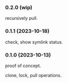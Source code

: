 
### 0.2.0 (wip)

recursively pull.

### 0.1.1 (2023-10-18)

check, show symlink status.

### 0.1.0 (2023-10-13)

proof of concept.

clone, lock, pull operations.
